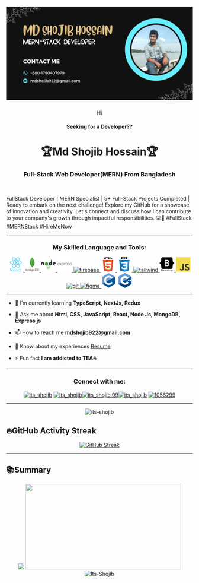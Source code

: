 ![logo](https://github.com/Its-Shojib/Its-Shojib/blob/main/Banner.png)
<h3></h3> 
<p align="center">
Hi<img align="center" src="https://emojipedia-us.s3.amazonaws.com/source/noto-emoji-animations/344/waving-hand_1f44b.gif" alt="" width=40px>
</p>
<h4 align="center">Seeking for a Developer??</h4>
<h1 align="center">🏆Md Shojib Hossain🏆</h1>
<h3 align="center">Full-Stack Web Developer(MERN) From Bangladesh</h3>
<br/>
<p align="left">FullStack Developer | MERN Specialist | 5+ Full-Stack Projects Completed | Ready to embark on the next challenge! Explore my GitHub for a showcase of innovation and creativity. Let's connect and discuss how I can contribute to your company's growth through impactful responsibilities. 💻🌱 #FullStack #MERNStack #HireMeNow</p>
<hr/>
<h3 align="center">My Skilled Language and Tools:</h3>

</table>
<p align="center">
<a href="https://reactjs.org/" target="_blank" rel="noreferrer"> <img src="https://raw.githubusercontent.com/devicons/devicon/master/icons/react/react-original-wordmark.svg" alt="react" width="40" height="40"/> </a><a href="https://www.mongodb.com/" target="_blank" rel="noreferrer"> <img src="https://raw.githubusercontent.com/devicons/devicon/master/icons/mongodb/mongodb-original-wordmark.svg" alt="mongodb" width="40" height="40"/> </a><a href="https://nodejs.org" target="_blank" rel="noreferrer"> <img src="https://raw.githubusercontent.com/devicons/devicon/master/icons/nodejs/nodejs-original-wordmark.svg" alt="nodejs" width="40" height="40"/> </a>  <a href="https://expressjs.com" target="_blank" rel="noreferrer"> <img src="https://raw.githubusercontent.com/devicons/devicon/master/icons/express/express-original-wordmark.svg" alt="express" width="40" height="40"/> </a> <a href="https://firebase.google.com/" target="_blank" rel="noreferrer"> <img src="https://www.vectorlogo.zone/logos/firebase/firebase-icon.svg" alt="firebase" width="40" height="40"/> </a> <a href="https://www.w3.org/html/" target="_blank" rel="noreferrer"> <img src="https://raw.githubusercontent.com/devicons/devicon/master/icons/html5/html5-original-wordmark.svg" alt="html5" width="40" height="40"/> </a><a href="https://www.w3schools.com/css/" target="_blank" rel="noreferrer"> <img src="https://raw.githubusercontent.com/devicons/devicon/master/icons/css3/css3-original-wordmark.svg" alt="css3" width="40" height="40"/> </a> <a href="https://tailwindcss.com/" target="_blank" rel="noreferrer"> <img src="https://www.vectorlogo.zone/logos/tailwindcss/tailwindcss-icon.svg" alt="tailwind" width="40" height="40"/> </a><a href="https://getbootstrap.com" target="_blank" rel="noreferrer"> <img src="https://raw.githubusercontent.com/devicons/devicon/master/icons/bootstrap/bootstrap-plain-wordmark.svg" alt="bootstrap" width="40" height="40"/> </a><a href="https://developer.mozilla.org/en-US/docs/Web/JavaScript" target="_blank" rel="noreferrer"> <img src="https://raw.githubusercontent.com/devicons/devicon/master/icons/javascript/javascript-original.svg" alt="javascript" width="40" height="40"/> </a> <a href="https://git-scm.com/" target="_blank" rel="noreferrer"> <img src="https://www.vectorlogo.zone/logos/git-scm/git-scm-icon.svg" alt="git" width="40" height="40"/> </a> <a href="https://www.figma.com/" target="_blank" rel="noreferrer"> <img src="https://www.vectorlogo.zone/logos/figma/figma-icon.svg" alt="figma" width="40" height="40"/> </a> <a href="https://www.cprogramming.com/" target="_blank" rel="noreferrer"> <img src="https://raw.githubusercontent.com/devicons/devicon/master/icons/c/c-original.svg" alt="c" width="40" height="40"/></a> <a href="https://www.w3schools.com/cpp/" target="_blank" rel="noreferrer"> <img src="https://raw.githubusercontent.com/devicons/devicon/master/icons/cplusplus/cplusplus-original.svg" alt="cplusplus" width="40" height="40"/> </a></p>
<hr/>

- 🌱 I’m currently learning **TypeScript, NextJs, Redux**

- 💬 Ask me about **Html, CSS, JavaScript, React, Node Js, MongoDB, Express js**

- 📫 How to reach me **mdshojib922@gmail.com**

- 📄 Know about my experiences [Resume](https://drive.google.com/file/d/1zwRTP2VFcpHBFRHW-FHLle6R0fFjc1Kg/view?usp=sharing)

- ⚡ Fun fact **I am addicted to TEA**☕
<hr/>
<h3 align="center">Connect with me:</h3>
<p align="center">
<a href="https://twitter.com/its_shojib" target="blank"><img align="center" src="https://raw.githubusercontent.com/rahuldkjain/github-profile-readme-generator/master/src/images/icons/Social/twitter.svg" alt="its_shojib" height="30" width="40" /></a>
<a href="https://linkedin.com/in/md-shojib-hossain" target="blank"><img align="center" src="https://raw.githubusercontent.com/rahuldkjain/github-profile-readme-generator/master/src/images/icons/Social/linked-in-alt.svg" alt="its_shojib" height="30" width="40" /></a><a href="https://www.facebook.com/mdshojib.hossain.7927" target="blank"><img align="center" src="https://raw.githubusercontent.com/rahuldkjain/github-profile-readme-generator/master/src/images/icons/Social/facebook.svg" alt="its_shojib.09" height="30" width="40" /></a><a href="https://www.instagram.com/its_shojib" target="blank"><img align="center" src="https://raw.githubusercontent.com/rahuldkjain/github-profile-readme-generator/master/src/images/icons/Social/instagram.svg" alt="its_shojib" height="30" width="40" /></a> <a href="https://stackoverflow.com/users/23070396/md-shojib-hossain" target="blank"><img align="center" src="https://raw.githubusercontent.com/rahuldkjain/github-profile-readme-generator/master/src/images/icons/Social/stack-overflow.svg" alt="1056299" height="30" width="40" /></a></p>
<hr/>
<p align="center"> <img src="https://komarev.com/ghpvc/?username=its-shojib&label=Profile%20views&color=0e75b6&style=flat" alt="its-shojib" /></p>

##  🔥GitHub Activity Streak
<div align="center">
  <a href="https://git.io/streak-stats">
    <img src="https://github-readme-streak-stats.herokuapp.com?user=Its-Shojib&theme=highcontrast&date_format=j%20M%5B%20Y%5D" alt="GitHub Streak" width="800" />
  </a>
</div>

<hr/>

##  📚Summary
<div align="center">
<img src="http://github-profile-summary-cards.vercel.app/api/cards/profile-details?username=Its-Shojib&theme=highcontrast" width="900"/>
<img src="http://github-profile-summary-cards.vercel.app/api/cards/stats?username=Its-Shojib&theme=highcontrast" width="420" height="230"/>
<img src="https://github-readme-stats.vercel.app/api/top-langs?username=Its-Shojib&show_icons=true&locale=en&layout=compact&theme=highcontrast" alt="Its-Shojib" width="420" height="250"/>



<!-- <img src="http://github-profile-summary-cards.vercel.app/api/cards/repos-per-language?username=Its-Shojib&theme=highcontrast" width="420"/> -->
<!-- <img src="http://github-profile-summary-cards.vercel.app/api/cards/productive-time?username=Its-Shojib&theme=highcontrast&utcOffset=8" width="420"/>
<img hight="600" src="https://github-readme-stats.vercel.app/api/top-langs?username=Its-Shojib&show_icons=true&locale=en&layout=compact&theme=highcontrast" width="420" hight='500'/> -->
</div>
